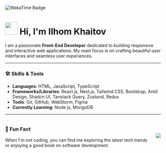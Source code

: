 ![WakaTime Badge](https://wakatime.com/badge/user/29894bb0-3f0f-47c1-bfb3-596db6fab556.svg)

# <img src="https://media.giphy.com/media/hvRJCLFzcasrR4ia7z/giphy.gif" width="40px"> Hi, I'm Ilhom Khaitov

I am a passionate **Front-End Developer** dedicated to building responsive and interactive web applications. My main focus is on crafting beautiful user interfaces and seamless user experiences.

---

### 🛠️ Skills & Tools
- **Languages**: HTML, JavaScript, TypeScript
- **Frameworks/Libraries**: React.js, Next.js, Tailwind CSS, Bootstrap, Antd Design, Shadcn UI, Tanstack Query, Zustand, Redux
- **Tools**: Git, GitHub, WebStorm, Figma
- **Currently Learning**: Node.js, MongoDB

<!-- ### ⏱ My Coding Stats -->
<!--START_SECTION:waka-->
<!--END_SECTION:waka-->

---
<div style="display: flex; align-items: center; gap: 20px;">

<div>

### 🌟 Fun Fact
When I'm not coding, you can find me exploring the latest tech trends or enjoying a good book on software development.

</div>

<div>

<img src="https://github-readme-stats.vercel.app/api/top-langs/?username=Khaitov-Ilkhom&layout=compact" />

</div>

</div>

<!-- ### 🌟 Fun Fact
When I'm not coding, you can find me exploring the latest tech trends or enjoying a good book on software development. -->

<!-- ### 📫 Get in Touch
- **Email**: ilhomkhaitov@example.com  
- **LinkedIn**: [Ilhom Khaitov](https://linkedin.com/in/ilhomkhaitov)  
- **Portfolio**: [ilhomkhaitov.dev](https://ilhomkhaitov.dev)

**Khaitov-Ilkhom/Khaitov-Ilkhom** is a ✨ _special_ ✨ repository because its `README.md` (this file) appears on your GitHub profile.

Here are some ideas to get you started:

- 🔭 I’m currently working on ...
- 🌱 I’m currently learning ...
- 👯 I’m looking to collaborate on ...
- 🤔 I’m looking for help with ...
- 💬 Ask me about ...
- 📫 How to reach me: ...
- 😄 Pronouns: ...
- ⚡ Fun fact: ...
-->
